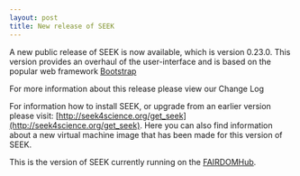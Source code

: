 ```yaml
---
layout: post
title: New release of SEEK
---
```


A new public release of SEEK is now available, which is version 0.23.0. 
This version provides an overhaul of the user-interface and is based on the popular web framework [Bootstrap](http://getbootstrap.com/)

For more information about this release please view our Change Log

For information how to install SEEK, or upgrade from an earlier version please visit: [http://seek4science.org/get_seek](http://seek4science.org/get_seek).
Here you can also find information about a new virtual machine image that has been made for this version of SEEK.

This is the version of SEEK currently running on the [FAIRDOMHub](https://fairdomhub.org/).